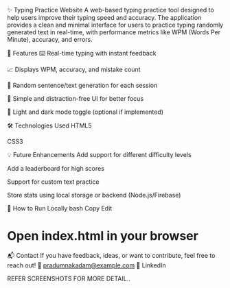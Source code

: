 ✨ Typing Practice Website
A web-based typing practice tool designed to help users improve their typing speed and accuracy. The application provides a clean and minimal interface for users to practice typing randomly generated text in real-time, with performance metrics like WPM (Words Per Minute), accuracy, and errors.

🚀 Features
⌨️ Real-time typing with instant feedback

📈 Displays WPM, accuracy, and mistake count

🔄 Random sentence/text generation for each session

🎯 Simple and distraction-free UI for better focus

🌙 Light and dark mode toggle (optional if implemented)

🛠️ Technologies Used
HTML5

CSS3



💡 Future Enhancements
Add support for different difficulty levels

Add a leaderboard for high scores

Support for custom text practice

Store stats using local storage or backend (Node.js/Firebase)

📂 How to Run Locally
bash
Copy
Edit


# Open index.html in your browser
📬 Contact
If you have feedback, ideas, or want to contribute, feel free to reach out!
📧 pradumnakadam@example.com
🔗 LinkedIn


REFER SCREENSHOTS FOR MORE DETAIL..

